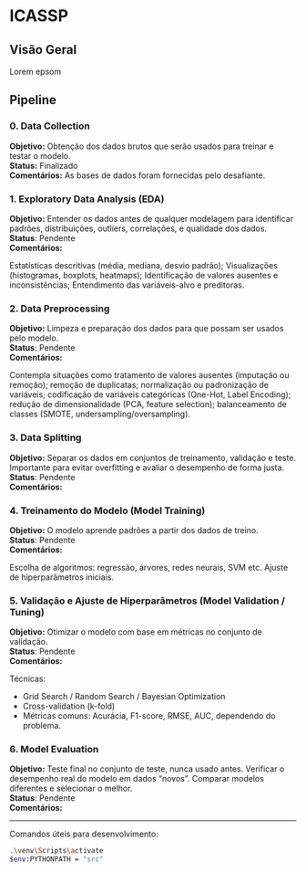 # ICASSP

## Visão Geral

Lorem epsom

## Pipeline

### 0. Data Collection

**Objetivo:** Obtenção dos dados brutos que serão usados para treinar e testar o modelo.<br>
**Status:** Finalizado<br>
**Comentários:** As bases de dados foram fornecidas pelo desafiante.

### 1. Exploratory Data Analysis (EDA)

**Objetivo:** Entender os dados antes de qualquer modelagem para identificar padrões, distribuições, outliers, correlações, e qualidade dos dados.<br>
**Status**: Pendente<br>
**Comentários:** 

Estatísticas descritivas (média, mediana, desvio padrão);
Visualizações (histogramas, boxplots, heatmaps);
Identificação de valores ausentes e inconsistências;
Entendimento das variáveis-alvo e preditoras.

### 2. Data Preprocessing

**Objetivo:** Limpeza e preparação dos dados para que possam ser usados pelo modelo.<br>
**Status**: Pendente<br>
**Comentários:** 

Contempla situações como tratamento de valores ausentes (imputação ou remoção); remoção de duplicatas; normalização ou padronização de variáveis;
codificação de variáveis categóricas (One-Hot, Label Encoding); redução de dimensionalidade (PCA, feature selection); balanceamento de classes (SMOTE, undersampling/oversampling).


### 3. Data Splitting

**Objetivo:** Separar os dados em conjuntos de treinamento, validação e teste. Importante para evitar overfitting e avaliar o desempenho de forma justa.<br>
**Status**: Pendente<br>
**Comentários:** 

### 4. Treinamento do Modelo (Model Training)

**Objetivo:** O modelo aprende padrões a partir dos dados de treino.<br>
**Status**: Pendente<br>
**Comentários:** 

Escolha de algoritmos: regressão, árvores, redes neurais, SVM etc.
Ajuste de hiperparâmetros iniciais.

### 5. Validação e Ajuste de Hiperparâmetros (Model Validation / Tuning)

**Objetivo:** Otimizar o modelo com base em métricas no conjunto de validação.<br>
**Status**: Pendente<br>
**Comentários:** 

Técnicas:
- Grid Search / Random Search / Bayesian Optimization
- Cross-validation (k-fold)
- Métricas comuns: Acurácia, F1-score, RMSE, AUC, dependendo do problema.

### 6. Model Evaluation

**Objetivo:** Teste final no conjunto de teste, nunca usado antes. Verificar o desempenho real do modelo em dados “novos”. Comparar modelos diferentes e selecionar o melhor.<br>
**Status**: Pendente<br>
**Comentários:** 

---

Comandos úteis para desenvolvimento:

```bash
.\venv\Scripts\activate
$env:PYTHONPATH = "src"
```